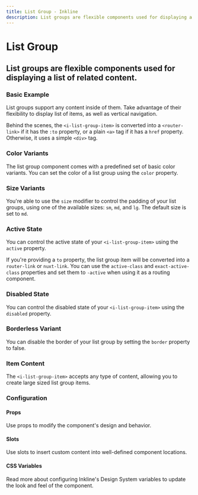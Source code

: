 ```yaml
---
title: List Group - Inkline
description: List groups are flexible components used for displaying a list of related content.
---
```


<script setup>
import { manifest } from '@inkline/inkline/components/IListGroup/manifest';
import {
    IListGroupBasicExample,
    IListGroupBorderlessExample,
    IListGroupContentExample,
    IListGroupColorVariantsExample,
    IListGroupSizeVariantsExample,
    IListGroupStateActiveExample,
    IListGroupStateDisabledExample
} from '@inkline/inkline/components/IListGroup/examples';
import { default as IListGroupBasicExampleHTML } from '@inkline/inkline/components/IListGroup/examples/basic.html?raw';
import { default as IListGroupBorderlessExampleHTML } from '@inkline/inkline/components/IListGroup/examples/borderless.html?raw';
import { default as IListGroupContentExampleHTML } from '@inkline/inkline/components/IListGroup/examples/content.html?raw';
import { default as IListGroupColorVariantsExampleHTML } from '@inkline/inkline/components/IListGroup/examples/color-variants.html?raw';
import { default as IListGroupSizeVariantsExampleHTML } from '@inkline/inkline/components/IListGroup/examples/size-variants.html?raw';
import { default as IListGroupStateActiveExampleHTML } from '@inkline/inkline/components/IListGroup/examples/state-active.html?raw';
import { default as IListGroupStateDisabledExampleHTML } from '@inkline/inkline/components/IListGroup/examples/state-disabled.html?raw';
</script>

# List Group

## List groups are flexible components used for displaying a list of related content.

### Basic Example
List groups support any content inside of them. Take advantage of their flexibility to display list of items, as well as vertical navigation.

<example type="icon" :component="IListGroupBasicExample" :html="IListGroupBasicExampleHTML"></example>

Behind the scenes, the `<i-list-group-item>` is converted into a `<router-link>` if it has the `:to` property, or a plain `<a>` tag if it has a `href` property. Otherwise, it uses a simple `<div>` tag.

### Color Variants
The list group component comes with a predefined set of basic color variants. You can set the color of a list group using the `color` property.

<example type="icon" :component="IListGroupColorVariantsExample" :html="IListGroupColorVariantsExampleHTML"></example>

### Size Variants
You're able to use the `size` modifier to control the padding of your list groups, using one of the available sizes: `sm`, `md`, and `lg`. The default size is set to `md`.

<example type="icon" :component="IListGroupSizeVariantsExample" :html="IListGroupSizeVariantsExampleHTML"></example>

### Active State
You can control the active state of your `<i-list-group-item>` using the `active` property. 

If you're providing a `to` property, the list group item will be converted into a `router-link` or `nuxt-link`. You can use the `active-class` and `exact-active-class` properties and set them to `-active` when using it as a routing component.

<example type="icon" :component="IListGroupStateActiveExample" :html="IListGroupStateActiveExampleHTML"></example>

### Disabled State
You can control the disabled state of your `<i-list-group-item>` using the `disabled` property. 

<example type="icon" :component="IListGroupStateDisabledExample" :html="IListGroupStateDisabledExampleHTML"></example>

### Borderless Variant
You can disable the border of your list group by setting the `border` property to false. 

<example type="icon" :component="IListGroupBorderlessExample" :html="IListGroupBorderlessExampleHTML"></example>

### Item Content
The `<i-list-group-item>` accepts any type of content, allowing you to create large sized list group items.

<example type="icon" :component="IListGroupContentExample" :html="IListGroupContentExampleHTML"></example>

### Configuration

#### Props
Use props to modify the component's design and behavior.

<props-table :manifest="manifest"></props-table>

#### Slots
Use slots to insert custom content into well-defined component locations.

<slots-table :manifest="manifest"></slots-table>

#### CSS Variables
<router-link :to="{ name: 'docs-introduction-design-system' }">Read more</router-link> about configuring Inkline's Design System variables to update the look and feel of the component.

<css-variables-table :manifest="manifest" type="local"></css-variables-table>
